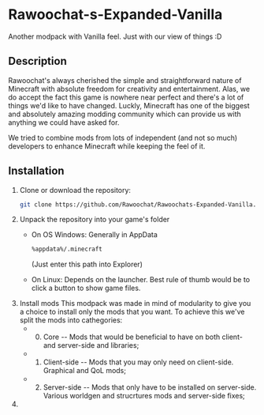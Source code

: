 # Rawoochat-s-Expanded-Vanilla
Another modpack with Vanilla feel. Just with our view of things :D
## Description
Rawoochat's always cherished the simple and straightforward nature of Minecraft with absolute freedom for creativity and entertainment.
Alas, we do accept the fact this game is nowhere near perfect and there's a lot of things we'd like to have changed.
Luckly, Minecraft has one of the biggest and absolutely amazing modding community which can provide us with anything we could have asked for.

We tried to combine mods from lots of independent (and not so much) developers to enhance Minecraft while keeping the feel of it.

## Installation
1) Clone or download the repository:
   ```bash
   git clone https://github.com/Rawoochat/Rawoochats-Expanded-Vanilla.git
   ```
2) Unpack the repository into your game's folder
   * On OS Windows:
     Generally in AppData
     ```bash
     %appdata%/.minecraft
     ```
     (Just enter this path into Explorer)

   * On Linux:
     Depends on the launcher. Best rule of thumb would be to click a button to show game files.
3) Install mods
   This modpack was made in mind of modularity to give you a choice to install only the mods that you want.
   To achieve this we've split the mods into cathegories:
   * 0. Core -- Mods that would be beneficial to have on both client- and server-side and libraries;
   * 1. Client-side -- Mods that you may only need on client-side. Graphical and QoL mods;
   * 2. Server-side -- Mods that only have to be installed on server-side. Various worldgen and strucrtures mods and server-side fixes;
4) 
